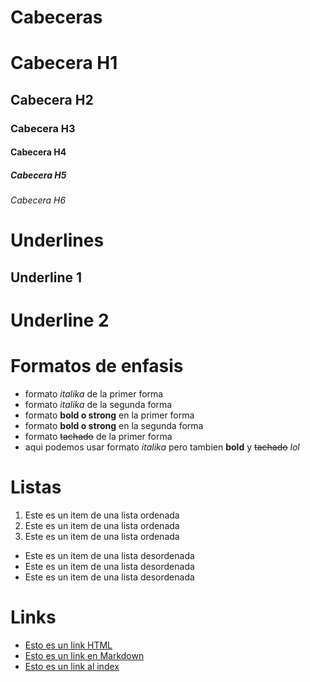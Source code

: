 # Cabeceras
# Cabecera H1
## Cabecera H2
### Cabecera H3
#### Cabecera H4
##### Cabecera H5
###### Cabecera H6

# Underlines 
Underline 1
-----------
Underline 2
===========
# Formatos de enfasis
- formato *italika* de la primer forma
- formato _italika_ de la segunda forma
- formato **bold o strong** en la primer forma
- formato __bold o strong__ en la segunda forma
- formato ~~tachado~~ de la primer forma
- aqui podemos usar formato *italika* pero tambien **bold** y ~~tachado~~ *lol*

# Listas
1. Este es un item de una lista ordenada
2. Este es un item de una lista ordenada
3. Este es un item de una lista ordenada
- Este es un item de una lista desordenada
- Este es un item de una lista desordenada
- Este es un item de una lista desordenada

# Links
- <a href="http://www.google.com">Esto es un link HTML </a>
- [Esto es un link en Markdown](https://www.google.com)
- [Esto es un link al index](index.html)